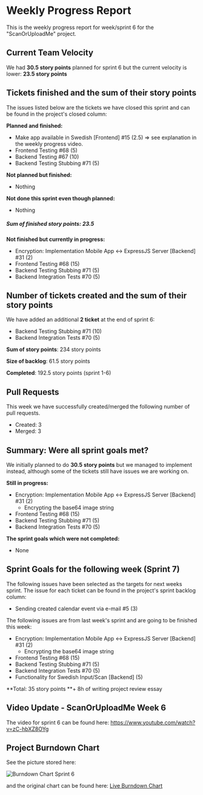 # Weekly Progress Report

This is the weekly progress report for week/sprint 6 for the "ScanOrUploadMe" project.

## Current Team Velocity

We had **30.5 story points** planned for sprint 6 but the current velocity is lower: **23.5 story points**

## Tickets finished and the sum of their story points

The issues listed below are the tickets we have closed this sprint and can be found in the project's closed column:

**Planned and finished:**

- Make app available in Swedish [Frontend] #15 (2.5) => see explanation in the weekly progress video.
- Frontend Testing #68 (5)
- Backend Testing #67 (10)
- Backend Testing Stubbing #71 (5)

**Not planned but finished:**

- Nothing

**Not done this sprint even though planned:**

- Nothing

#####  Sum of finished story points: 23.5



**Not finished but currently in progress:**

- Encryption: Implementation Mobile App <-> ExpressJS Server [Backend] #31 (2)
- Frontend Testing #68 (15)
- Backend Testing Stubbing #71 (5)
- Backend Integration Tests #70 (5)

## Number of tickets created and the sum of their story points

We have added an additional **2 ticket** at the end of sprint 6:

- Backend Testing Stubbing #71 (10)
- Backend Integration Tests #70 (5)

**Sum of story points**: 234 story points

**Size of backlog**: 61.5 story points 

**Completed**: 192.5 story points (sprint 1-6)

## Pull Requests

This week we have successfully created/merged the following number of pull requests.

- Created: 3
- Merged: 3
## Summary: Were all sprint goals met?

We initially planned to do **30.5 story points** but we managed to implement instead, although some of the tickets still have issues we are working on. 

**Still in progress:**

- Encryption: Implementation Mobile App <-> ExpressJS Server [Backend] #31 (2)
    - Encrypting the base64 image string
- Frontend Testing #68 (15)
- Backend Testing Stubbing #71 (5)
- Backend Integration Tests #70 (5)

**The sprint goals which were not completed:**

- None

## Sprint Goals for the following week (Sprint 7)

The following issues have been selected as the targets for next weeks sprint. The issue for each ticket can be found in the project's sprint backlog column:

- Sending created calendar event via e-mail #5 (3)

The following issues are from last week's sprint and are going to be finished this week:

- Encryption: Implementation Mobile App <-> ExpressJS Server [Backend] #31 (2)
    - Encrypting the base64 image string
- Frontend Testing #68 (15)
- Backend Testing Stubbing #71 (5)
- Backend Integration Tests #70 (5)
- Functionality for Swedish Input/Scan [Backend] (5)

**Total: 35 story points **+ 8h of writing project review essay 

## Video Update - ScanOrUploadMe Week 6

The video for sprint 6 can be found here: https://www.youtube.com/watch?v=zC-hbXZ8OYg


## Project Burndown Chart
See the picture stored here:

 ![Burndown Chart Sprint 6](C:\Users\meck\code\uzh\03_fs19\ScanOrUploadMe\reporting\sprint6\burndown_chart_numero_seis.png) 

and the original chart can be found here: [Live Burndown Chart](https://docs.google.com/spreadsheets/d/12GmSHIXMWHx2LpgqF7Fsc416dBMk8yJf_pnBWDaJ7bY/edit?usp=sharing)
